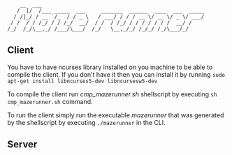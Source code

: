         __  ___
       /  |/  /___ _____  ___     _______  ______  ____  ___  _____
      / /|_/ / __ `/_  / / _ \   / ___/ / / / __ \/ __ \/ _ \/ ___/
     / /  / / /_/ / / /_/  __/  / /  / /_/ / / / / / / /  __/ /
    /_/  /_/\__,_/ /___/\___/  /_/   \__,_/_/ /_/_/ /_/\___/_/


## Client
You have to have ncurses library installed on you machine to be able to compile the client. If you don't have it then you can install it by running `sudo apt-get install libncurses5-dev libncursesw5-dev`

To compile the client run *cmp_mazerunner.sh* shellscript by executing `sh cmp_mazerunner.sh` command.

To run the client simply run the executable *mazerunner* that was generated by the shellscript by executing `./mazerunner` in the CLI.

## Server
